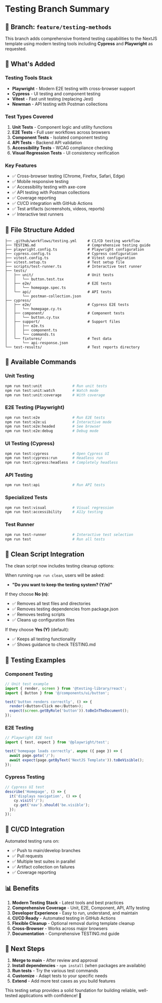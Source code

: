 # Testing Branch Summary

## 🎯 Branch: `feature/testing-methods`

This branch adds comprehensive frontend testing capabilities to the NextJS template using modern testing tools including **Cypress** and **Playwright** as requested.

## 🚀 What's Added

### Testing Tools Stack
- **Playwright** - Modern E2E testing with cross-browser support
- **Cypress** - UI testing and component testing
- **Vitest** - Fast unit testing (replacing Jest)
- **Newman** - API testing with Postman collections

### Test Types Covered
1. **Unit Tests** - Component logic and utility functions
2. **E2E Tests** - Full user workflows across browsers
3. **Component Tests** - Isolated component testing
4. **API Tests** - Backend API validation
5. **Accessibility Tests** - WCAG compliance checking
6. **Visual Regression Tests** - UI consistency verification

### Key Features
- ✅ Cross-browser testing (Chrome, Firefox, Safari, Edge)
- ✅ Mobile responsive testing
- ✅ Accessibility testing with axe-core
- ✅ API testing with Postman collections
- ✅ Coverage reporting
- ✅ CI/CD integration with GitHub Actions
- ✅ Test artifacts (screenshots, videos, reports)
- ✅ Interactive test runners

## 📁 File Structure Added

```
├── .github/workflows/testing.yml     # CI/CD testing workflow
├── TESTING.md                        # Comprehensive testing guide
├── playwright.config.ts              # Playwright configuration
├── cypress.config.ts                 # Cypress configuration
├── vitest.config.ts                  # Vitest configuration
├── vitest.setup.ts                   # Test setup file
├── scripts/test-runner.ts            # Interactive test runner
├── tests/
│   ├── unit/                         # Unit tests
│   │   └── button.test.tsx
│   ├── e2e/                          # E2E tests
│   │   └── homepage.spec.ts
│   └── api/                          # API tests
│       └── postman-collection.json
├── cypress/
│   ├── e2e/                          # Cypress E2E tests
│   │   └── homepage.cy.ts
│   ├── component/                    # Component tests
│   │   └── button.cy.tsx
│   ├── support/                      # Support files
│   │   ├── e2e.ts
│   │   ├── component.ts
│   │   └── commands.ts
│   └── fixtures/                     # Test data
│       └── api-response.json
└── test-results/                     # Test reports directory
```

## 🔧 Available Commands

### Unit Testing
```bash
npm run test:unit              # Run unit tests
npm run test:unit:watch        # Watch mode
npm run test:unit:coverage     # With coverage
```

### E2E Testing (Playwright)
```bash
npm run test:e2e               # Run E2E tests
npm run test:e2e:ui            # Interactive mode
npm run test:e2e:headed        # See browser
npm run test:e2e:debug         # Debug mode
```

### UI Testing (Cypress)
```bash
npm run test:cypress           # Open Cypress UI
npm run test:cypress:run       # Headless run
npm run test:cypress:headless  # Completely headless
```

### API Testing
```bash
npm run test:api               # Run API tests
```

### Specialized Tests
```bash
npm run test:visual            # Visual regression
npm run test:accessibility     # A11y testing
```

### Test Runner
```bash
npm run test-runner            # Interactive test selection
npm run test                   # Run all tests
```

## 🧹 Clean Script Integration

The clean script now includes testing cleanup options:

When running `npm run clean`, users will be asked:
- **"Do you want to keep the testing system? (Y/n)"**

If they choose **No (n)**:
- ✅ Removes all test files and directories
- ✅ Removes testing dependencies from package.json
- ✅ Removes testing scripts
- ✅ Cleans up configuration files

If they choose **Yes (Y)** (default):
- ✅ Keeps all testing functionality
- ✅ Shows guidance to check TESTING.md

## 🎨 Testing Examples

### Component Testing
```typescript
// Unit test example
import { render, screen } from '@testing-library/react';
import { Button } from '@/components/ui/button';

test('button renders correctly', () => {
  render(<Button>Click me</Button>);
  expect(screen.getByRole('button')).toBeInTheDocument();
});
```

### E2E Testing
```typescript
// Playwright E2E test
import { test, expect } from '@playwright/test';

test('homepage loads correctly', async ({ page }) => {
  await page.goto('/');
  await expect(page.getByText('NextJS Template')).toBeVisible();
});
```

### Cypress Testing
```typescript
// Cypress UI test
describe('Homepage', () => {
  it('displays navigation', () => {
    cy.visit('/');
    cy.get('nav').should('be.visible');
  });
});
```

## 🚀 CI/CD Integration

Automated testing runs on:
- ✅ Push to main/develop branches
- ✅ Pull requests
- ✅ Multiple test suites in parallel
- ✅ Artifact collection on failures
- ✅ Coverage reporting

## 📊 Benefits

1. **Modern Testing Stack** - Latest tools and best practices
2. **Comprehensive Coverage** - Unit, E2E, Component, API, A11y testing
3. **Developer Experience** - Easy to run, understand, and maintain
4. **CI/CD Ready** - Automated testing in GitHub Actions
5. **Flexible Cleanup** - Optional removal during template cleanup
6. **Cross-Browser** - Works across major browsers
7. **Documentation** - Comprehensive TESTING.md guide

## 🔄 Next Steps

1. **Merge to main** - After review and approval
2. **Install dependencies** - `npm install` (when packages are available)
3. **Run tests** - Try the various test commands
4. **Customize** - Adapt tests to your specific needs
5. **Extend** - Add more test cases as you build features

This testing setup provides a solid foundation for building reliable, well-tested applications with confidence! 🎉
